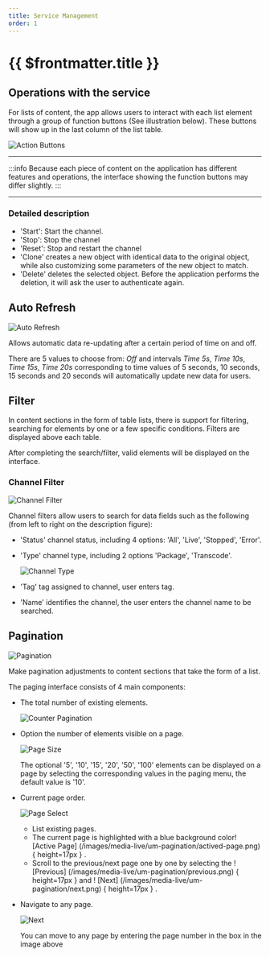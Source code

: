 ```yaml
---
title: Service Management
order: 1
---
```


# {{ $frontmatter.title }}

## Operations with the service

For lists of content, the app allows users to interact with each list element through a group of function buttons (See illustration below).
These buttons will show up in the last column of the list table.

![Action Buttons](/images/media-live/manager-list-action.png)

---

:::info
Because each piece of content on the application has different features and operations, the interface showing the function buttons may differ slightly.
:::

---

### Detailed description

- 'Start': Start the channel.
- 'Stop': Stop the channel
- 'Reset': Stop and restart the channel
- 'Clone' creates a new object with identical data to the original object, while also customizing some parameters of the new object to match.
- 'Delete' deletes the selected object. Before the application performs the deletion, it will ask the user to authenticate again.

## Auto Refresh

![Auto Refresh](/images/media-live/um-auto-refresh.jpg)

Allows automatic data re-updating after a certain period of time on and off.

There are 5 values to choose from: _Off_ and intervals _Time 5s_, _Time 10s_, _Time 15s_, _Time 20s_ corresponding to time values of 5 seconds, 10 seconds, 15 seconds and 20 seconds will automatically update new data for users.

## Filter

In content sections in the form of table lists, there is support for filtering, searching for elements by one or a few specific conditions. Filters are displayed above each table.

After completing the search/filter, valid elements will be displayed on the interface.

### Channel Filter

![Channel Filter](/images/media-live/um-filter/channel.png)

Channel filters allow users to search for data fields such as the following (from left to right on the description figure):

- 'Status' channel status, including 4 options: 'All', 'Live', 'Stopped', 'Error'.

- 'Type' channel type, including 2 options 'Package', 'Transcode'.

  ![Channel Type](/images/media-live/um-filter/type-channel.jpg)

- 'Tag' tag assigned to channel, user enters tag.

- 'Name' identifies the channel, the user enters the channel name to be searched.

## Pagination

![Pagination](/images/media-live/um-pagination/main.png)

Make pagination adjustments to content sections that take the form of a list.

The paging interface consists of 4 main components:

- The total number of existing elements.

  ![Counter Pagination](/images/media-live/um-pagination/counter.png)

- Option the number of elements visible on a page.

  <!-- ![Fontsize Menu](/images/media-live/um-pagination/page-size.png) -->

  ![Page Size](/images/media-live/um-pagination/page-size-selection.jpg)

  The optional '5', '10', '15', '20', '50', '100' elements can be displayed on a page by selecting the corresponding values in the paging menu, the default value is '10'.

- Current page order.

  ![Page Select](/images/media-live/um-pagination/page-selection.png)

  - List existing pages.
  - The current page is highlighted with a blue background color! [Active Page] (/images/media-live/um-pagination/actived-page.png) { height=17px } .
  - Scroll to the previous/next page one by one by selecting the ! [Previous] (/images/media-live/um-pagination/previous.png) { height=17px } and ! [Next] (/images/media-live/um-pagination/next.png) { height=17px } .

- Navigate to any page.

  ![Next](/images/media-live/um-pagination/jump-to.jpg)

  You can move to any page by entering the page number in the box in the image above

